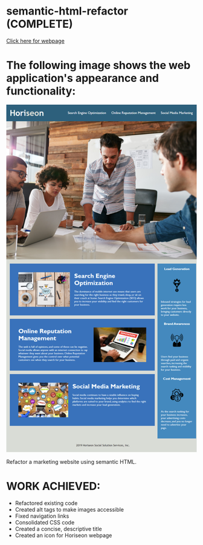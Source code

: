 # semantic-html-refactor (COMPLETE)

<a href="">Click here for webpage</a>

# The following image shows the web application's appearance and functionality:

![preview](./assets/images/horiseon-preview.png)

Refactor a marketing website using semantic HTML.

# WORK ACHIEVED:

- Refactored existing code
- Created alt tags to make images accessible
- Fixed navigation links
- Consolidated CSS code
- Created a concise, descriptive title
- Created an icon for Horiseon webpage
